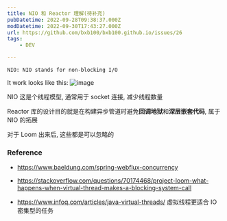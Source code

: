 ```yaml
---
title: NIO 和 Reactor 理解(待补充)
pubDatetime: 2022-09-28T09:38:37.000Z
modDatetime: 2022-09-30T17:43:27.000Z
url: https://github.com/bxb100/bxb100.github.io/issues/26
tags:
	- DEV

---
```


    NIO: NIO stands for non-blocking I/O

It work looks like this:
![image](https://user-images.githubusercontent.com/20685961/192730676-ea8e3234-4b51-4b16-8dcd-27a70c669a45.png)

NIO 这是个线程模型, 通常用于 socket 连接, 减少线程数量

Reactor 库的设计目的就是在构建异步管道时避免**回调地狱**和**深层嵌套代码**, 属于 NIO 的拓展

对于 Loom 出来后, 这些都是可以忽略的

### Reference

- https://www.baeldung.com/spring-webflux-concurrency

- https://stackoverflow.com/questions/70174468/project-loom-what-happens-when-virtual-thread-makes-a-blocking-system-call

- https://www.infoq.com/articles/java-virtual-threads/ 虚拟线程更适合 IO 密集型的任务
